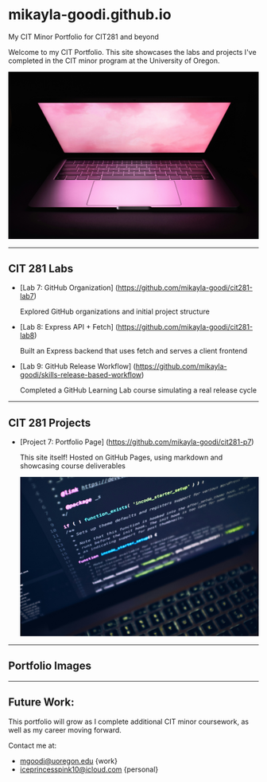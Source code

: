# mikayla-goodi.github.io
My CIT Minor Portfolio for CIT281 and beyond

Welcome to my CIT Portfolio. This site showcases the labs and projects I've completed in the CIT minor program at the University of Oregon.

![Banner](batu-gezer-MDPg0yw4M1c-unsplash.jpg)

---
## CIT 281 Labs

- [Lab 7: GitHub Organization]
  (https://github.com/mikayla-goodi/cit281-lab7)
  
  Explored GitHub organizations and initial project structure

- [Lab 8: Express API + Fetch]
  (https://github.com/mikayla-goodi/cit281-lab8)
  
  Built an Express backend that uses fetch and serves a client frontend

- [Lab 9: GitHub Release Workflow]
  (https://github.com/mikayla-goodi/skills-release-based-workflow)
  
  Completed a GitHub Learning Lab course simulating a real release cycle

---
## CIT 281 Projects

- [Project 7: Portfolio Page]
  (https://github.com/mikayla-goodi/cit281-p7)
  
  This site itself! Hosted on GitHub Pages, using markdown and showcasing course deliverables
  
  ![Banner](luca-bravo-XJXWbfSo2f0-unsplash.jpg)
  
---
## Portfolio Images




---
## Future Work:
This portfolio will grow as I complete additional CIT minor coursework, as well as my career moving forward. 

Contact me at: 
- mgoodi@uoregon.edu {work}
- iceprincesspink10@icloud.com {personal}
